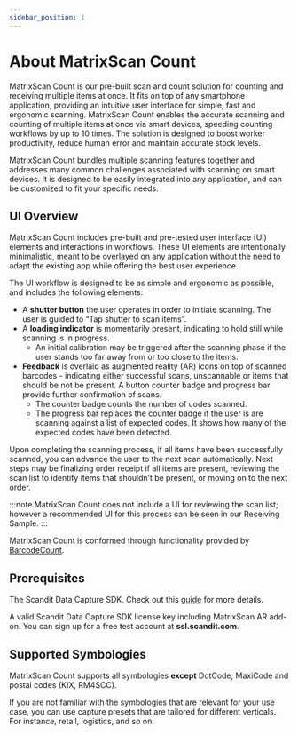 ```yaml
---
sidebar_position: 1
---
```


# About MatrixScan Count

MatrixScan Count is our pre-built scan and count solution for counting and receiving multiple items at once. It fits on top of any smartphone application, providing an intuitive user interface for simple, fast and ergonomic scanning. MatrixScan Count enables the accurate scanning and counting of multiple items at once via smart devices, speeding counting workflows by up to 10 times. The solution is designed to boost worker productivity, reduce human error and maintain accurate stock levels.

MatrixScan Count bundles multiple scanning features together and addresses many common challenges associated with scanning on smart devices. It is designed to be easily integrated into any application, and can be customized to fit your specific needs.

## UI Overview

MatrixScan Count includes pre-built and pre-tested user interface (UI) elements and interactions in workflows. These UI elements are intentionally minimalistic, meant to be overlayed on any application without the need to adapt the existing app while offering the best user experience.

The UI workflow is designed to be as simple and ergonomic as possible, and includes the following elements:

- A **shutter button** the user operates in order to initiate scanning. The user is guided to “Tap shutter to scan items”.
- A **loading indicator** is momentarily present, indicating to hold still while scanning is in progress.
    - An initial calibration may be triggered after the scanning phase if the user stands too far away from or too close to the items.
- **Feedback** is overlaid as augmented reality (AR) icons on top of scanned barcodes - indicating either successful scans, unscannable or items that should be not be present. A button counter badge and progress bar provide further confirmation of scans.
    - The counter badge counts the number of codes scanned.
    - The progress bar replaces the counter badge if the user is are scanning against a list of expected codes. It shows how many of the expected codes have been detected.

Upon completing the scanning process, if all items have been successfully scanned, you can advance the user to the next scan automatically. Next steps may be finalizing order receipt if all items are present, reviewing the scan list to identify items that shouldn’t be present, or moving on to the next order.

:::note
MatrixScan Count does not include a UI for reviewing the scan list; however a recommended UI for this process can be seen in our Receiving Sample.
:::

MatrixScan Count is conformed through functionality provided by [BarcodeCount](https://docs.scandit.com/data-capture-sdk/android/barcode-capture/api/barcode-count.html#class-scandit.datacapture.barcode.count.BarcodeCount).

## Prerequisites

The Scandit Data Capture SDK. Check out this [guide](https://docs.scandit.com/data-capture-sdk/android/add-sdk.html) for more details.

A valid Scandit Data Capture SDK license key including MatrixScan AR add-on. You can sign up for a free test account at **ssl.scandit.com**.

## Supported Symbologies

MatrixScan Count supports all symbologies **except** DotCode, MaxiCode and postal codes (KIX, RM4SCC).

If you are not familiar with the symbologies that are relevant for your use case, you can use capture presets that are tailored for different verticals. For instance, retail, logistics, and so on.
